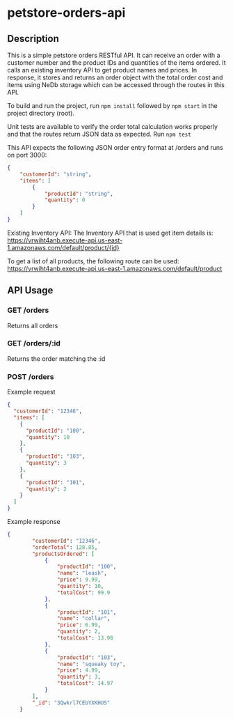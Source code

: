 # petstore-orders-api

## Description

This is a simple petstore orders RESTful API. It can receive an order with a customer number and the product IDs and quantities of the items ordered. It calls an existing inventory API to get product names and prices. In response, it stores and returns an order object with the total order cost and items using NeDb storage which can be accessed through the routes in this API.

To build and run the project, run `npm install` followed by `npm start` in the project directory (root).

Unit tests are available to verify the order total calculation works properly and that the routes return JSON data as expected.
Run `npm test`

This API expects the following JSON order entry format at /orders and runs on port 3000:

```json
{
    "customerId": "string",
    "items": [
        {
            "productId": "string",
            "quantity": 0
        }
    ]
}
```

Existing Inventory API: 
The Inventory API that is used get item details is:
https://vrwiht4anb.execute-api.us-east-1.amazonaws.com/default/product/{id}

To get a list of all products, the following route can be used:
https://vrwiht4anb.execute-api.us-east-1.amazonaws.com/default/product

## API Usage

### GET /orders
Returns all orders

### GET /orders/:id
Returns the order matching the :id

### POST /orders

Example request

```json
{
  "customerId": "12346",
  "items": [
    {
      "productId": "100",
      "quantity": 10
    },
    {
      "productId": "103",
      "quantity": 3
    },
    {
      "productId": "101",
      "quantity": 2
    }
  ]
}
```

Example response

```json
{
        "customerId": "12346",
        "orderTotal": 128.85,
        "productsOrdered": [
            {
                "productId": "100",
                "name": "leash",
                "price": 9.99,
                "quantity": 10,
                "totalCost": 99.9
            },
            {
                "productId": "101",
                "name": "collar",
                "price": 6.99,
                "quantity": 2,
                "totalCost": 13.98
            },
            {
                "productId": "103",
                "name": "squeaky toy",
                "price": 4.99,
                "quantity": 3,
                "totalCost": 14.97
            }
        ],
        "_id": "3Qwkrl7CEbYXKHUS"
    }
```
